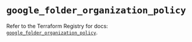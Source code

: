 # `google_folder_organization_policy`

Refer to the Terraform Registry for docs: [`google_folder_organization_policy`](https://registry.terraform.io/providers/hashicorp/google/6.22.0/docs/resources/folder_organization_policy).
